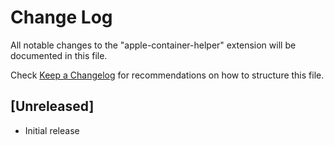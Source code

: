 # Change Log

All notable changes to the "apple-container-helper" extension will be documented in this file.

Check [Keep a Changelog](http://keepachangelog.com/) for recommendations on how to structure this file.

## [Unreleased]

- Initial release